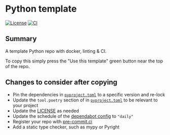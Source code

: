 # Python template

[![License](https://img.shields.io/github/license/owl-corp/python-template)](https://github.com/owl-corp/python-template)
[![CI](https://github.com/owl-corp/python-template/actions/workflows/main.yaml/badge.svg)](https://github.com/owl-corp/python-template/actions/workflows/main.yaml)

## Summary
A template Python repo with docker, linting & CI.

To copy this simply press the "Use this template" green button near the top of the repo.

## Changes to consider after copying
- Pin the dependencies in [`pyproject.toml`](pyproject.toml) to a specific version and re-lock
- Update the `tool.poetry` section of in [`pyproject.toml`](pyproject.toml) to be relevant to your project
- Update the [LICENSE](LICENSE) as needed
- Update the schedule of the [dependabot config](.github/dependabot.yml) to `"daily"`
- Register your repo with [pre-commit.ci](https://pre-commit.ci/)
- Add a static type checker, such as mypy or Pyright
